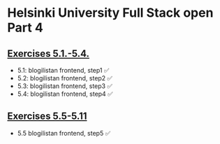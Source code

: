 # Helsinki University Full Stack open Part 4

## [Exercises 5.1.-5.4.](https://fullstackopen.com/osa5/kirjautuminen_frontendissa#tehtavat-5-1-5-4)
- 5.1: blogilistan frontend, step1 ✅
- 5.2: blogilistan frontend, step2 ✅
- 5.3: blogilistan frontend, step3 ✅
- 5.4: blogilistan frontend, step4 ✅

## [Exercises 5.5-5.11](https://fullstackopen.com/osa5/props_children_ja_proptypet#tehtavat-5-5-5-11)
- 5.5 blogilistan frontend, step5 ✅
